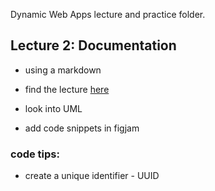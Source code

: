 Dynamic Web Apps lecture and practice folder.

## Lecture 2: Documentation
- using a markdown
- find the lecture [here](https://learn.codespace.co.za/courses/154/modules/472/lessons/1827)


- look into UML
- add code snippets in figjam

### code tips:
- create a unique identifier - UUID
